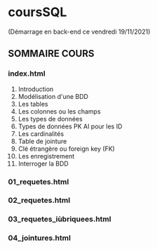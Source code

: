 # coursSQL

(Démarrage en back-end ce vendredi 19/11/2021)

## SOMMAIRE COURS

### index.html
1. Introduction
2. Modélisation d'une BDD
3. Les tables
4. Les colonnes ou les champs
5. Les types de données
6. Types de données PK AI pour les ID
7. Les cardinalités
8. Table de jointure
9. Clé étrangère ou foreign key (FK)
10. Les enregistrement
11. Interroger la BDD

### 01_requetes.html
### 02_requetes.html
### 03_requetes_iùbriquees.html
### 04_jointures.html


